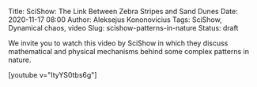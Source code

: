 Title: SciShow: The Link Between Zebra Stripes and Sand Dunes
Date: 2020-11-17 08:00
Author: Aleksejus Kononovicius
Tags: SciShow, Dynamical chaos, video
Slug: scishow-patterns-in-nature
Status: draft

We invite you to watch this video by SciShow in which they discuss mathematical
and physical mechanisms behind some complex patterns in nature.

[youtube v="ItyYS0tbs6g"]

